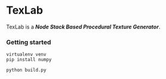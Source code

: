 # TexLab

TexLab is a ***Node Stack Based Procedural Texture Generator***.

### Getting started

    virtualenv venv
    pip install numpy

    python build.py
